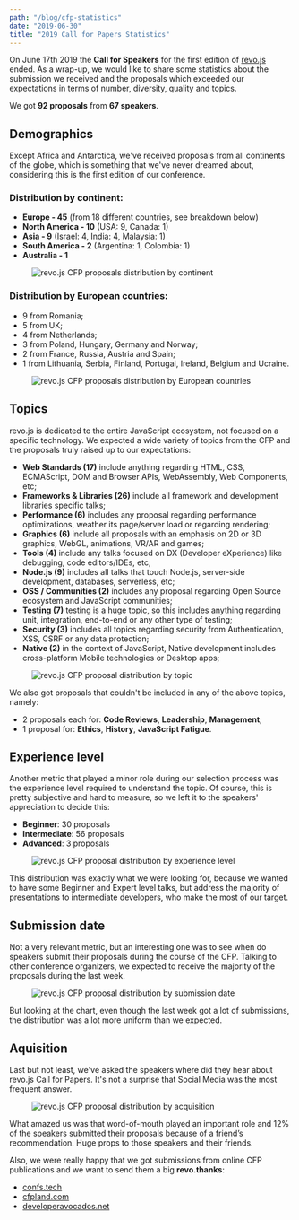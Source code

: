 ```yaml
---
path: "/blog/cfp-statistics"
date: "2019-06-30"
title: "2019 Call for Papers Statistics"
---
```


On June 17th 2019 the **Call for Speakers** for the first edition of [revo.js](https://revojs.ro) ended. As a wrap-up, we would like to share some statistics about the submission we received and the proposals which exceeded our expectations in terms of number, diversity, quality and topics.

We got **92 proposals** from **67 speakers**.

## Demographics

Except Africa and Antarctica, we've received proposals from all continents of the globe, which is something that we've never dreamed about, considering this is the first edition of our conference.

### Distribution by continent:

- **Europe - 45** (from 18 different countries, see breakdown below)
- **North America - 10** (USA: 9, Canada: 1)
- **Asia - 9** (Israel: 4, India: 4, Malaysia: 1)
- **South America - 2** (Argentina: 1, Colombia: 1)
- **Australia - 1**

<figure>
  <img src="1-revo.js-cfp-distribution-by-continent.png" alt="revo.js CFP proposals distribution by continent"/>
</figure>

### Distribution by European countries:

- 9 from Romania;
- 5 from UK;
- 4 from Netherlands;
- 3 from Poland, Hungary, Germany and Norway;
- 2 from France, Russia, Austria and Spain;
- 1 from Lithuania, Serbia, Finland, Portugal, Ireland, Belgium and Ucraine.

<figure>
  <img src="2-revo.js-cfp-distribution-by-european-countries.png" alt="revo.js CFP proposals distribution by European countries"/>
</figure>

## Topics

revo.js is dedicated to the entire JavaScript ecosystem, not focused on a specific technology. We expected a wide variety of topics from the CFP and the proposals truly raised up to our expectations:

- **Web Standards (17)**
  include anything regarding HTML, CSS, ECMAScript, DOM and Browser APIs, WebAssembly, Web Components, etc;
- **Frameworks &amp; Libraries (26)**
  include all framework and development libraries specific talks;
- **Performance (6)**
  includes any proposal regarding performance optimizations, weather its page/server load or regarding rendering;
- **Graphics (6)**
  include all proposals with an emphasis on 2D or 3D graphics, WebGL, animations, VR/AR and games;
- **Tools (4)**
  include any talks focused on DX (Developer eXperience) like debugging, code editors/IDEs, etc;
- **Node.js (9)**
  includes all talks that touch Node.js, server-side development, databases, serverless, etc;
- **OSS / Communities (2)**
  includes any proposal regarding Open Source ecosystem and JavaScript communities;
- **Testing (7)**
  testing is a huge topic, so this includes anything regarding unit, integration, end-to-end or any other type of testing;
- **Security (3)**
  includes all topics regarding security from Authentication, XSS, CSRF or any data protection;
- **Native (2)**
  in the context of JavaScript, Native development includes cross-platform Mobile technologies or Desktop apps;

<figure>
  <img src="3-revo.js-cfp-distribution-by-proposal-topic.png" alt="revo.js CFP proposal distribution by topic"/>
</figure>

We also got proposals that couldn't be included in any of the above topics, namely:

- 2 proposals each for: **Code Reviews**, **Leadership**, **Management**;
- 1 proposal for: **Ethics**, **History**, **JavaScript Fatigue**.

## Experience level

Another metric that played a minor role during our selection process was the experience level required to understand the topic. Of course, this is pretty subjective and hard to measure, so we left it to the speakers' appreciation to decide this:

- **Beginner**: 30 proposals
- **Intermediate**: 56 proposals
- **Advanced**: 3 proposals

<figure>
  <img src="4-revo.js-cfp-distribution-by-experience-level.png" alt="revo.js CFP proposal distribution by experience level"/>
</figure>

This distribution was exactly what we were looking for, because we wanted to have some Beginner and Expert level talks, but address the majority of presentations to intermediate developers, who make the most of our target.

## Submission date

Not a very relevant metric, but an interesting one was to see when do speakers submit their proposals during the course of the CFP. Talking to other conference organizers, we expected to receive the majority of the proposals during the last week.

<figure>
  <img src="5-revo.js-cfp-distribution-by-submission-date.png" alt="revo.js CFP proposal distribution by submission date"/>
</figure>

But looking at the chart, even though the last week got a lot of submissions, the distribution was a lot more uniform than we expected.

## Aquisition

Last but not least, we've asked the speakers where did they hear about revo.js Call for Papers. It's not a surprise that Social Media was the most frequent answer.

<figure>
  <img src="6-revo.js-cfp-distribution-by-acquisition.png" alt="revo.js CFP proposal distribution by acquisition"/>
</figure>

What amazed us was that word-of-mouth played an important role and 12% of the speakers submitted their proposals because of a friend’s recommendation. Huge props to those speakers and their friends.

Also, we were really happy that we got submissions from online CFP publications and we want to send them a big **revo.thanks**:

- [confs.tech](https://confs.tech/)
- [cfpland.com](https://www.cfpland.com/)
- [developeravocados.net](https://developeravocados.net/)
